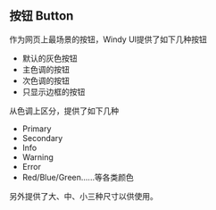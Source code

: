 ## 按钮 Button  

作为网页上最场景的按钮，Windy UI提供了如下几种按钮

- 默认的灰色按钮
- 主色调的按钮
- 次色调的按钮
- 只显示边框的按钮

从色调上区分，提供了如下几种
- Primary
- Secondary
- Info
- Warning
- Error
- Red/Blue/Green......等各类颜色

另外提供了大、中、小三种尺寸以供使用。